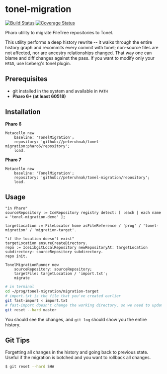 # tonel-migration
[![Build Status](https://travis-ci.org/peteruhnak/tonel-migration.svg?branch=master)](https://travis-ci.org/peteruhnak/tonel-migration) [![Coverage Status](https://coveralls.io/repos/github/peteruhnak/tonel-migration/badge.svg?branch=master)](https://coveralls.io/github/peteruhnak/tonel-migration?branch=master)

Pharo utility to migrate FileTree repositories to Tonel.

This utility performs a deep history rewrite -- it walks through the entire history graph and recommits every commit with tonel; non-source files are not affected, nor are ancestry relationships changed. That way one can blame and diff changes against the pass.
If you want to modify only your `HEAD`, use Iceberg's tonel plugin.


## Prerequisites

* git installed in the system and available in `PATH`
* **Pharo 6+ (at least 60518)**

## Installation

**Pharo 6**

```smalltalk
Metacello new
	baseline: 'TonelMigration';
	repository: 'github://peteruhnak/tonel-migration:pharo6/repository';
	load.
```

**Pharo 7**

```smalltalk
Metacello new
	baseline: 'TonelMigration';
	repository: 'github://peteruhnak/tonel-migration/repository';
	load.
```


## Usage

```smalltalk
"in Pharo"
sourceRepository := IceRepository registry detect: [ :each | each name = 'tonel-migration-demo' ];

targetLocation := FileLocator home asFileReference / 'prog' / 'tonel-migration' / 'migration-target'.

"if the location doesn't exist"
targetLocation ensureCreateDirectory.
repo := IceLibgitLocalRepository newRepositoryAt: targetLocation subdirectory: sourceRepository subdirectory.
repo init.

TonelMigrationRunner new
	sourceRepository: sourceRepository;
	targetFile: targetLocation / 'import.txt';
	migrate
```

```bash
# in terminal
cd ~/prog/tonel-migration/migration-target
# import.txt is the file that you've created earlier
git fast-import < import.txt
# fast-import doesn't change the working directory, so we need to update it
git reset --hard master
```

You should see the changes, and `git log` should show you the entire history.

## Git Tips

Forgetting all changes in the history and going back to previous state. Useful if the migration is botched and you want to rollback all changes.

```bash
$ git reset --hard SHA
```
